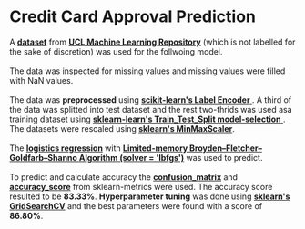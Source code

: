 # Credit Card Approval Prediction
A [**dataset**](https://github.com/PoseidonTom/CreditCardApprovalPrediction/blob/main/cc_approvals.data) from [**UCL Machine Learning Repository**](https://archive.ics.uci.edu/ml/datasets/credit+approval) (which is not labelled for the sake of discretion) was used for the follwoing model. <br><br>
The data was inspected for missing values and missing values were filled with NaN values. <br><br>
The data was **preprocessed** using [**scikit-learn's Label Encoder** ](https://scikit-learn.org/stable/modules/generated/sklearn.preprocessing.LabelEncoder.html).
A third of the data was splitted into test dataset and the rest two-thrids was used asa training dataset using [**sklearn-learn's Train_Test_Split model-selection** ](https://scikit-learn.org/stable/modules/generated/sklearn.model_selection.train_test_split.html).
The datasets were rescaled using [**sklearn's MinMaxScaler**](https://scikit-learn.org/stable/modules/generated/sklearn.preprocessing.MinMaxScaler.html). <br><br>
The [**logistics regression**](https://scikit-learn.org/stable/modules/generated/sklearn.linear_model.LogisticRegression.html) with [**Limited-memory Broyden–Fletcher–Goldfarb–Shanno Algorithm (solver = 'lbfgs')**](https://en.wikipedia.org/wiki/Limited-memory_BFGS) was used to predict. <br><br>
To predict and calculate accuracy the [**confusion_matrix**](https://scikit-learn.org/stable/modules/generated/sklearn.metrics.confusion_matrix.html) and [**accuracy_score**](https://scikit-learn.org/stable/modules/generated/sklearn.metrics.accuracy_score.html) from sklearn-metrics were used. The accuracy score resulted to be **83.33%**. **Hyperparameter tuning** was done using [**sklearn's GridSearchCV**](https://scikit-learn.org/stable/modules/generated/sklearn.model_selection.GridSearchCV.html) and the best parameters were found with a score of **86.80%**.
